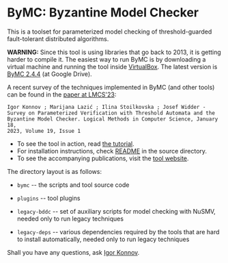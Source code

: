 # ByMC: Byzantine Model Checker

This is a toolset for parameterized model checking of threshold-guarded fault-tolerant distributed algorithms.

**WARNING:** Since this tool is using libraries that go back to 2013, it is
getting harder to compile it. The easiest way to run ByMC is by downloading a
virtual machine and running the tool inside
[VirtualBox](https://www.virtualbox.org/). The latest version is
[ByMC 2.4.4](https://drive.google.com/file/d/1m1LNeCPbEdOE35KBsVSsICeXQi8FM8gq/view?usp=share_link) (at Google Drive).

A recent survey of the techniques implemented in ByMC (and other tools) can
be found in the [paper at LMCS'23](https://lmcs.episciences.org/10824):

    Igor Konnov ; Marijana Lazić ; Ilina Stoilkovska ; Josef Widder -
    Survey on Parameterized Verification with Threshold Automata and the
    Byzantine Model Checker. Logical Methods in Computer Science, January 18,
    2023, Volume 19, Issue 1

* To see the tool in action, read [the tutorial](./bymc/doc/tutorial.md).
* For installation instructions, check [README](./bymc/README.md) in the source directory. 
* To see the accompanying publications, visit the [tool website](https://forsyte.at/software/bymc/).

The directory layout is as follows:

* ```bymc``` -- the scripts and tool source code
* ```plugins``` -- tool plugins

* ```legacy-bddc``` -- set of auxiliary scripts for model checking with NuSMV, needed only to run legacy techniques
* ```legacy-deps``` -- various dependencies required by the tools that are hard to install automatically, needed only to run legacy techniques


Shall you have any questions, ask [Igor Konnov](https://konnov.github.io/).
